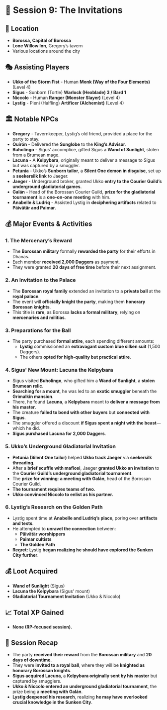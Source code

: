 # 📜 **Session 9: The Invitations**

## 📍 **Location**

- **Borossa, Capital of Borossa**
- **Lone Willow Inn**, Gregory’s tavern
- Various locations around the city

## 🎭 **Assisting Players**

- **Ukko of the Storm Fist** - Human **Monk (Way of the Four Elements)** (Level 4)
- **Sigus** - Sunborn (Tortle) **Warlock (Hexblade) 3 / Bard 1**
- **Niccolo** - Human **Ranger (Monster Slayer)** (Level 4)
- **Lystig** - Pieni (Halfling) **Artificer (Alchemist)** (Level 4)

## 🏛 **Notable NPCs**

- **Gregory** - Tavernkeeper, Lystig’s old friend, provided a place for the party to stay.
- **Quirón** - Delivered the **Sunglobe** to the **King’s Advisor**.
- **Buholingo** - Sigus’ accomplice, gifted Sigus a **Wand of Sunlight**, stolen from a Brumean mage.
- **Lacuna** - A **Kelpybara**, originally meant to deliver a message to Sigus but was captured by a smuggler.
- **Petunia** - Ukko’s **Sunborn tailor**, a **Silent One demon in disguise**, set up a **seekersilk link** to Jaeger.
- **Jaeger** - Underground broker, granted Ukko **entry to the Courier Guild’s underground gladiatorial games**.
- **Galán** - Head of the Borossan Courier Guild, **prize for the gladiatorial tournament** is a **one-on-one meeting** with him.
- **Anabelle & Ludriq** - Assisted Lystig in **deciphering artifacts** related to **Päivätär and Paimar**.

## 💰 **Major Events & Activities**

### **1. The Mercenary’s Reward**

- The **Borossan military** formally **rewarded the party** for their efforts in Dhanas.
- Each member **received 2,000 Daggers** as payment.
- They were granted **20 days of free time** before their next assignment.

### **2. An Invitation to the Palace**

- The **Borossan royal family** extended an invitation to a **private ball** at the **royal palace**.
- The event will **officially knight the party**, making them **honorary Borossan knights**.
- This title is **rare**, as Borossa **lacks a formal military**, relying on **mercenaries and militias**.

### **3. Preparations for the Ball**

- The party purchased **formal attire**, each spending different amounts:
  - **Lystig** commissioned an **extravagant custom blue silken suit** (1,500 Daggers).
  - The others **opted for high-quality but practical attire**.

### **4. Sigus' New Mount: Lacuna the Kelpybara**

- Sigus visited **Buholingo**, who gifted him a **Wand of Sunlight**, a **stolen Brumean relic**.
- **Searching for a mount**, he was led to an **exotic smuggler** beneath the **Grimalkin mansion**.
- There, he found **Lacuna**, a **Kelpybara** meant to **deliver a message from his master**.
- The creature **failed to bond with other buyers** but **connected with Sigus**.
- The smuggler offered a discount **if Sigus spent a night with the beast**—which he did.
- **Sigus purchased Lacuna for 2,000 Daggers**.

### **5. Ukko’s Underground Gladiatorial Invitation**

- **Petunia (Silent One tailor)** helped **Ukko track Jaeger** via **seekersilk threading**.
- After a **brief scuffle with mafiosi**, Jaeger **granted Ukko an invitation** to the **Courier Guild’s underground gladiatorial tournament**.
- The **prize for winning**: **a meeting with Galán**, head of the Borossan Courier Guild.
- **The tournament requires teams of two.**
- **Ukko convinced Niccolo to enlist as his partner.**

### **6. Lystig’s Research on the Golden Path**

- Lystig spent time at **Anabelle and Ludriq’s place**, poring over **artifacts and texts**.
- He attempted to **unravel the connection** between:
  - **Päivätär worshippers**
  - **Paimar cultists**
  - **The Golden Path**
- **Regret:** Lystig **began realizing he should have explored the Sunken City further**.

## 💰 **Loot Acquired**

- **Wand of Sunlight** (Sigus)
- **Lacuna the Kelpybara** (Sigus' mount)
- **Gladiatorial Tournament Invitation** (Ukko & Niccolo)

## 📈 **Total XP Gained**

- **None (RP-focused session).**

## 📖 **Session Recap**

- The party **received their reward** from the **Borossan military** and **20 days of downtime**.
- They were **invited to a royal ball**, where they will be **knighted as honorary Borossan knights**.
- **Sigus acquired Lacuna**, a **Kelpybara originally sent by his master** but captured by smugglers.
- **Ukko & Niccolo entered an underground gladiatorial tournament**, the prize being a **meeting with Galán**.
- **Lystig deepened his research**, realizing **he may have overlooked crucial knowledge in the Sunken City**.
